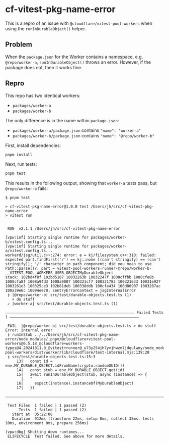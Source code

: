 # cf-vitest-pkg-name-error

This is a repro of an issue with `@cloudflare/vitest-pool-workers` when using the `runInDurableObject()` helper.

## Problem

When the `package.json` for the Worker contains a namespace, e.g. `@repo/worker-a`, `runInDurableObject()` throws an error. However, if the package does not, then it works fine.

## Repro

This repo has two identical workers:

- `packages/worker-a`
- `packages/worker-b`

The only difference is in the name within `package.json`:

- `packages/worker-a/package.json` contains `"name": "worker-a"`
- `packages/worker-b/package.json` contains `"name": "@repo/worker-b"`

First, install dependencies:

```sh
pnpm install
```

Next, run tests:

```sh
pnpm test
```

This results in the following output, showing that `worker-a` tests pass, but `@repo/worker-b` fails:

```
$ pnpm test

> cf-vitest-pkg-name-error@1.0.0 test /Users/jh/src/cf-vitest-pkg-name-error
> vitest run


 RUN  v2.1.1 /Users/jh/src/cf-vitest-pkg-name-error

[vpw:inf] Starting single runtime for packages/worker-b/vitest.config.ts...
[vpw:inf] Starting single runtime for packages/worker-a/vitest.config.ts...
workerd/jsg/util.c++:274: error: e = kj/filesystem.c++:310: failed: expected part.findFirst('/') == kj::none [(can't stringify) == (can't stringify)]; '/' character in path component; did you mean to use Path::parse()?; part = vitest-pool-workers-runner-@repo/worker-b-__VITEST_POOL_WORKERS_USER_OBJECTMyDurableObject
stack: 102bd4f8f 102bd5187 10032263b 10032247f 1008cffbb 1008cfe8b 1008cfa8f 1008a94d3 1008a9007 100321cf7 100321783 100321633 10031e927 1003261e3 100325ce3 102b81deb 100338ddb 100cfe434 100d00907 1003207ac 100a39e6c 10094ee78; sentryErrorContext = jsgInternalError
 ❯ |@repo/worker-b| src/test/durable-objects.test.ts (1)
   × do stuff
 ✓ |worker-a| src/test/durable-objects.test.ts (1)

⎯⎯⎯⎯⎯⎯⎯⎯⎯⎯⎯⎯⎯⎯⎯⎯⎯⎯⎯⎯⎯⎯⎯⎯⎯⎯⎯⎯⎯⎯⎯⎯⎯⎯⎯⎯⎯⎯⎯⎯⎯⎯⎯⎯⎯⎯⎯⎯⎯⎯⎯⎯⎯⎯⎯⎯⎯⎯⎯⎯⎯⎯⎯⎯⎯⎯⎯⎯⎯ Failed Tests 1 ⎯⎯⎯⎯⎯⎯⎯⎯⎯⎯⎯⎯⎯⎯⎯⎯⎯⎯⎯⎯⎯⎯⎯⎯⎯⎯⎯⎯⎯⎯⎯⎯⎯⎯⎯⎯⎯⎯⎯⎯⎯⎯⎯⎯⎯⎯⎯⎯⎯⎯⎯⎯⎯⎯⎯⎯⎯⎯⎯⎯⎯⎯⎯⎯⎯⎯⎯⎯⎯

 FAIL  |@repo/worker-b| src/test/durable-objects.test.ts > do stuff
Error: internal error
 ❯ runInStub ../../Users/jh/src/cf-vitest-pkg-name-error/node_modules/.pnpm/@cloudflare+vitest-pool-workers@0.5.18_@cloudflare+workers-types@4.20241011.0_@vitest+runner@_u73y254jh7yvjhwzm7jdqulwny/node_modules/@cloudflare/vitest-pool-workers/dist/worker/lib/cloudflare/test-internal.mjs:139:20
 ❯ src/test/durable-objects.test.ts:15:3
     13|   const id = env.MY_DURABLE_OBJECT.idFromName(crypto.randomUUID())
     14|   const stub = env.MY_DURABLE_OBJECT.get(id)
     15|   await runInDurableObject(stub, async (instance) => {
       |   ^
     16|     expect(instance).instanceOf(MyDurableObject)
     17|   })

⎯⎯⎯⎯⎯⎯⎯⎯⎯⎯⎯⎯⎯⎯⎯⎯⎯⎯⎯⎯⎯⎯⎯⎯⎯⎯⎯⎯⎯⎯⎯⎯⎯⎯⎯⎯⎯⎯⎯⎯⎯⎯⎯⎯⎯⎯⎯⎯⎯⎯⎯⎯⎯⎯⎯⎯⎯⎯⎯⎯⎯⎯⎯⎯⎯⎯⎯⎯⎯⎯⎯⎯⎯⎯⎯⎯⎯⎯⎯⎯⎯⎯⎯⎯⎯⎯⎯⎯⎯⎯⎯⎯⎯⎯⎯⎯⎯⎯⎯⎯⎯⎯⎯⎯⎯⎯⎯⎯⎯⎯⎯⎯⎯⎯⎯⎯⎯⎯⎯⎯⎯⎯⎯⎯⎯⎯⎯⎯⎯⎯⎯⎯⎯⎯⎯⎯⎯⎯⎯⎯⎯⎯⎯⎯⎯⎯⎯⎯[1/1]⎯

 Test Files  1 failed | 1 passed (2)
      Tests  1 failed | 1 passed (2)
   Start at  05:22:06
   Duration  912ms (transform 22ms, setup 0ms, collect 35ms, tests 10ms, environment 0ms, prepare 256ms)

[vpw:dbg] Shutting down runtimes...
 ELIFECYCLE  Test failed. See above for more details.
```
